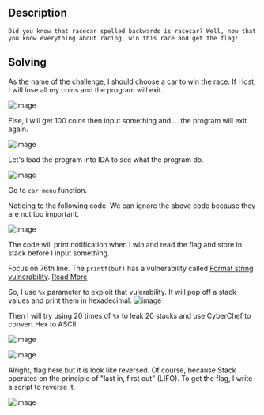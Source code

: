 ## Description
`Did you know that racecar spelled backwards is racecar? Well, now that you know everything about racing, win this race and get the flag!`
## Solving
As the name of the challenge, I should choose a car to win the race.
If I lost, I will lose all my coins and the program will exit.

![image](https://github.com/SonPham14/BlueRock_HW/assets/103044792/442c29cc-a786-46af-943a-1b4b73d0eb30)

Else, I will get 100 coins then input something and ... the program will exit again.

![image](https://github.com/SonPham14/BlueRock_HW/assets/103044792/53a73336-5f70-4e69-b5ec-5d6fb031a902)

Let's load the program into IDA to see what the program do.

![image](https://github.com/SonPham14/BlueRock_HW/assets/103044792/dc56e573-b6ae-407f-98e5-c43091cbb94f)

Go to `car_menu` function.

Noticing to the following code. We can ignore the above code because they are not too important.

![image](https://github.com/SonPham14/BlueRock_HW/assets/103044792/52376d88-3274-428e-9631-fea7cae17b99)

The code will print notification when I win and read the flag and store in stack before I input something.

Focus on 76th line. The `printf(buf)` has a vulnerability called [Format string vulnerability](https://ctf101.org/binary-exploitation/what-is-a-format-string-vulnerability/). [Read More](https://owasp.org/www-community/attacks/Format_string_attack)

So, I use `%x` parameter to exploit that vulerability. It will pop off a stack values and print them in hexadecimal.
![image](https://github.com/SonPham14/BlueRock_HW/assets/103044792/d43ab6d3-7223-4987-ad91-6a53d60737fa)

Then I will try using 20 times of `%x` to leak 20 stacks and use CyberChef to convert Hex to ASCII.

![image](https://github.com/SonPham14/BlueRock_HW/assets/103044792/8babf28c-f138-4437-83b4-1aa488d37914)

![image](https://github.com/SonPham14/BlueRock_HW/assets/103044792/35528aaa-ad59-4592-ad0b-a92775c91fd3)

Alright, flag here but it is look like reversed. Of course, because Stack operates on the principle of "last in, first out" (LIFO). To get the flag, I write a script to reverse it.

![image](https://github.com/SonPham14/BlueRock_HW/assets/103044792/9e61be03-650d-467a-89f4-ba36572aefde)




